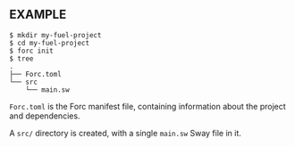 <!-- markdownlint-disable MD041 -->

## EXAMPLE

```console
$ mkdir my-fuel-project
$ cd my-fuel-project
$ forc init
$ tree
.
├── Forc.toml
└── src
    └── main.sw
```

`Forc.toml` is the Forc manifest file, containing information about the project and dependencies.

A `src/` directory is created, with a single `main.sw` Sway file in it.
